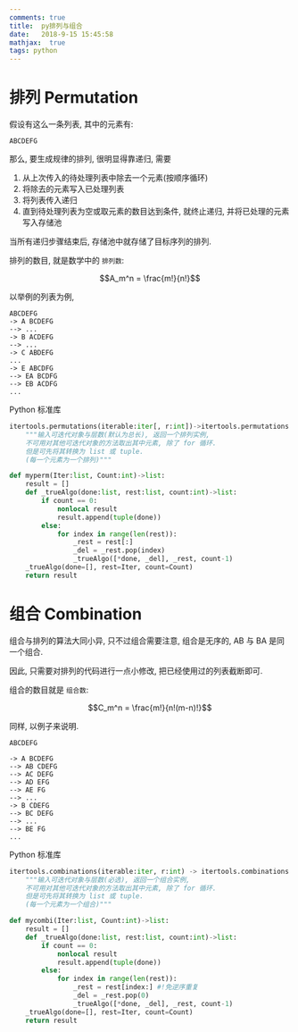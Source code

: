 ```yaml
---
comments: true
title:  py排列与组合
date:   2018-9-15 15:45:58
mathjax:  true
tags: python
---
```


<!--more-->

# 排列 Permutation

假设有这么一条列表, 其中的元素有:

```
ABCDEFG
```

那么, 要生成规律的排列, 很明显得靠递归, 需要

1. 从上次传入的待处理列表中除去一个元素(按顺序循环)
2. 将除去的元素写入已处理列表
3. 将列表传入递归
4. 直到待处理列表为空或取元素的数目达到条件, 就终止递归, 并将已处理的元素写入存储池

当所有递归步骤结束后, 存储池中就存储了目标序列的排列.

排列的数目, 就是数学中的 `排列数`:

$$A_m^n = \frac{m!}{n!}$$

以举例的列表为例,

```
ABCDEFG
-> A BCDEFG
--> ...
-> B ACDEFG
--> ...
-> C ABDEFG
...
-> E ABCDFG
--> EA BCDFG
--> EB ACDFG
...
```

Python 标准库

```python
itertools.permutations(iterable:iter[, r:int])->itertools.permutations:
    """输入可迭代对象与层数(默认为总长), 返回一个排列实例,
    不可用对其他可迭代对象的方法取出其中元素, 除了 for 循环.
    但是可先将其转换为 list 或 tuple.
    (每一个元素为一个排列)"""
```


```python
def myperm(Iter:list, Count:int)->list:
    result = []
    def _trueAlgo(done:list, rest:list, count:int)->list:
        if count == 0:
            nonlocal result
            result.append(tuple(done))
        else:
            for index in range(len(rest)):
                _rest = rest[:]
                _del = _rest.pop(index)
                _trueAlgo([*done, _del], _rest, count-1)
    _trueAlgo(done=[], rest=Iter, count=Count)
    return result
```

# 组合 Combination

组合与排列的算法大同小异, 只不过组合需要注意, 组合是无序的, AB 与 BA 是同一个组合.

因此, 只需要对排列的代码进行一点小修改, 把已经使用过的列表截断即可.

组合的数目就是 `组合数`:

$$C_m^n = \frac{m!}{n!(m-n)!}$$

同样, 以例子来说明.

```
ABCDEFG

-> A BCDEFG
--> AB CDEFG
--> AC DEFG
--> AD EFG
--> AE FG
--> ...
-> B CDEFG
--> BC DEFG
--> ...
--> BE FG
...
```

Python 标准库

```python
itertools.combinations(iterable:iter, r:int) -> itertools.combinations:
    """输入可迭代对象与层数(必选), 返回一个组合实例,
    不可用对其他可迭代对象的方法取出其中元素, 除了 for 循环.
    但是可先将其转换为 list 或 tuple.
    (每一个元素为一个组合)"""
```


```python
def mycombi(Iter:list, Count:int)->list:
    result = []
    def _trueAlgo(done:list, rest:list, count:int)->list:
        if count == 0:
            nonlocal result
            result.append(tuple(done))
        else:
            for index in range(len(rest)):
                _rest = rest[index:] #!免逆序重复
                _del = _rest.pop(0)
                _trueAlgo([*done, _del], _rest, count-1)
    _trueAlgo(done=[], rest=Iter, count=Count)
    return result
```
